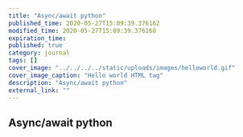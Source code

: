 ```yaml
---
title: "Async/await python"
published_time: 2020-05-27T15:09:39.376162
modified_time: 2020-05-27T15:09:39.376168
expiration_time: 
published: true
category: journal
tags: []
cover_image: "../../../../static/uploads/images/helloworld.gif"
cover_image_caption: "Hello world HTML tag"
description: "Async/await python"
external_link: ""
---
```


## Async/await python

